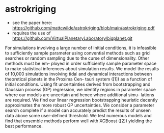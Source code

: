 # astrokriging

* see the paper here: <https://github.com/mattcwilde/astrokriging/blob/main/astrokriging.pdf>
* requires the use of <https://github.com/VirtualPlanetaryLaboratory/bigplanet.git>

For simulations involving a large number of initial conditions, it is infeasible to sufficiently sample parameter using convential methods such as grid searches or random sampling due to the curse of dimensionality. Other methods must be em- ployed in order sufficiently sample parameter space to make statistical inferences about simulation results. We model the results of 10,000 simulations involving tidal and dynamical interactions between theoretical planets in the Proxima Cen- tauri system ([1]) as a function of initial conditions. Using fit uncertainties derived from bootstrapping and Gaussian process (GP) regression, we identify regions in parameter space where our models are uncertain and hence where additional simu- lations are required. We find our linear regression bootstrapping heuristic decently approximates the more robust GP uncertainties. We consider a parameter search complete if a model can accurately predict the results of unseen data above some user-defined threshold. We test numerous models and find that ensemble methods perform well with XGBoost ([2]) yielding the best performance.
